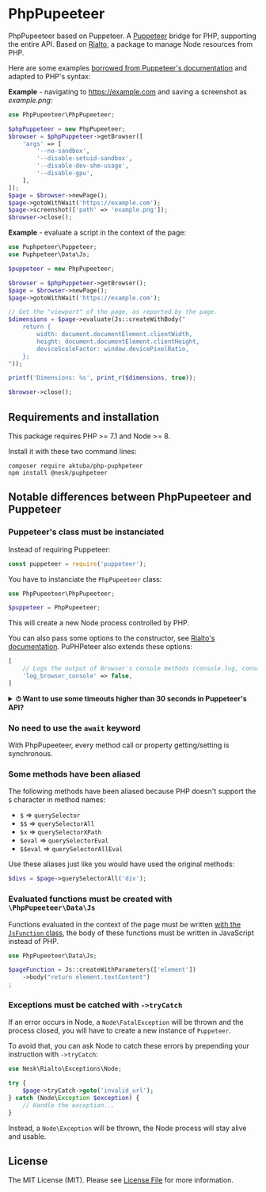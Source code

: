 # PhpPupeeteer

PhpPupeeteer based on Puppeteer.
A [Puppeteer](https://github.com/GoogleChrome/puppeteer/) bridge for PHP, supporting the entire API. Based on [Rialto](https://github.com/nesk/rialto/), a package to manage Node resources from PHP.

Here are some examples [borrowed from Puppeteer's documentation](https://github.com/GoogleChrome/puppeteer/blob/master/README.md#usage) and adapted to PHP's syntax:

**Example** - navigating to https://example.com and saving a screenshot as *example.png*:

```php
use PhpPupeeteer\PhpPupeeteer;

$phpPuppeteer = new PhpPupeeteer;
$browser = $phpPuppeteer->getBrowser([
    'args' => [
        '--no-sandbox',
        '--disable-setuid-sandbox',
        '--disable-dev-shm-usage',
        '--disable-gpu',
    ],
]);
$page = $browser->newPage();
$page->gotoWithWait('https://example.com');
$page->screenshot(['path' => 'example.png']);
$browser->close();
```

**Example** - evaluate a script in the context of the page:

```php
use Puphpeteer\Puppeteer;
use Puphpeteer\Data\Js;

$puppeteer = new PhpPupeeteer;

$browser = $phpPuppeteer->getBrowser();
$page = $browser->newPage();
$page->gotoWithWait('https://example.com');

// Get the "viewport" of the page, as reported by the page.
$dimensions = $page->evaluate(Js::createWithBody("
    return {
        width: document.documentElement.clientWidth,
        height: document.documentElement.clientHeight,
        deviceScaleFactor: window.devicePixelRatio,
    };
"));

printf('Dimensions: %s', print_r($dimensions, true));

$browser->close();
```

## Requirements and installation

This package requires PHP >= 7.1 and Node >= 8.

Install it with these two command lines:

```shell
composer require aktuba/php-puphpeteer
npm install @nesk/puphpeteer
```

## Notable differences between PhpPupeeteer and Puppeteer

### Puppeteer's class must be instanciated

Instead of requiring Puppeteer:

```js
const puppeteer = require('puppeteer');
```

You have to instanciate the `PhpPupeeteer` class:

```php
use PhpPupeeteer\PhpPupeeteer;

$puppeteer = PhpPupeeteer;
```

This will create a new Node process controlled by PHP.

You can also pass some options to the constructor, see [Rialto's documentation](https://github.com/nesk/rialto/blob/master/docs/api.md#options). PuPHPeteer also extends these options:

```php
[
    // Logs the output of Browser's console methods (console.log, console.debug, etc...) to the PHP logger
    'log_browser_console' => false,
]
```

<details>
<summary><strong>⏱ Want to use some timeouts higher than 30 seconds in Puppeteer's API?</strong></summary> <br>

If you use some timeouts higher than 30 seconds, you will have to set a higher value for the `read_timeout` option (default: `35`):

```php
$phpPuppeteer = $phpPuppeteer->getBrowser([
	'read_timeout' => 65, // In seconds
]);

$browser->newPage()->goto($url, [
    'timeout' => 60000, // In milliseconds
]);
```
</details>

### No need to use the `await` keyword

With PhpPupeeteer, every method call or property getting/setting is synchronous.

### Some methods have been aliased

The following methods have been aliased because PHP doesn't support the `$` character in method names:

- `$` => `querySelector`
- `$$` => `querySelectorAll`
- `$x` => `querySelectorXPath`
- `$eval` => `querySelectorEval`
- `$$eval` => `querySelectorAllEval`

Use these aliases just like you would have used the original methods:

```php
$divs = $page->querySelectorAll('div');
```

### Evaluated functions must be created with `\PhpPupeeteer\Data\Js`

Functions evaluated in the context of the page must be written [with the `JsFunction` class](https://github.com/nesk/rialto/blob/master/docs/api.md#javascript-functions), the body of these functions must be written in JavaScript instead of PHP.

```php
use PhpPupeeteer\Data\Js;

$pageFunction = Js::createWithParameters(['element'])
    ->body("return element.textContent")
;
```

### Exceptions must be catched with `->tryCatch`

If an error occurs in Node, a `Node\FatalException` will be thrown and the process closed, you will have to create a new instance of `Puppeteer`.

To avoid that, you can ask Node to catch these errors by prepending your instruction with `->tryCatch`:

```php
use Nesk\Rialto\Exceptions\Node;

try {
    $page->tryCatch->goto('invalid_url');
} catch (Node\Exception $exception) {
    // Handle the exception...
}
```

Instead, a `Node\Exception` will be thrown, the Node process will stay alive and usable.

## License

The MIT License (MIT). Please see [License File](LICENSE) for more information.
